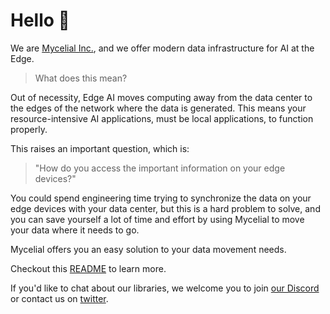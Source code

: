 # Hello 👋
We are [Mycelial Inc.](https://mycelial.com), and we offer modern data
infrastructure for AI at the Edge.

> What does this mean?

Out of necessity, Edge AI moves computing away from the data
center to the edges of the network where the data is generated. This means your
resource-intensive AI applications, must be local applications, to function
properly.

This raises an important question, which is:

> "How do you access the important information on your edge devices?"

You could spend engineering time trying to synchronize the data on your edge
devices with your data center, but this is a hard problem to solve, and you can
save yourself a lot of time and effort by using Mycelial to move your data where
it needs to go.

Mycelial offers you an easy solution to your data movement needs.

Checkout this [README](https://github.com/mycelial/mycelial) to learn more.

If you'd like to chat about our libraries, we welcome you to join [our
Discord](https://discord.gg/mycelial) or contact us on
[twitter](https://twitter.com/@mycelial).
